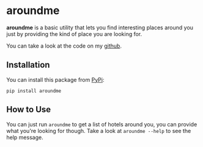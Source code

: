 # aroundme

**aroundme** is a basic utility that lets you find interesting places around you just by providing the kind of place you are looking for.

You can take a look at the code on my [github](https://github.com/rishabh570/what-is-around).

## Installation

You can install this package from [PyPi](https://pypi.org/):

```
pip install aroundme

```

## How to Use

You can just run `aroundme` to get a list of hotels around you, you can provide what you're looking for though. Take a look at `aroundme --help` to see the help message.

